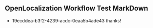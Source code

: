 ## OpenLocalization Workflow Test MarkDown
* 19ecddea-b3f2-4239-acdc-0eaa5b4ade43 thanks!

<!--HONumber=Jul16_HO3-->


